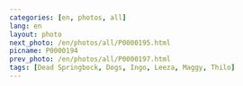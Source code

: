 ```yaml
---
categories: [en, photos, all]
lang: en
layout: photo
next_photo: /en/photos/all/P0000195.html
picname: P0000194
prev_photo: /en/photos/all/P0000197.html
tags: [Dead Springbock, Dogs, Ingo, Leeza, Maggy, Thilo]
---
```

